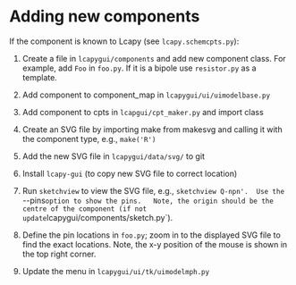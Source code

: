 Adding new components
=====================

If the component is known to Lcapy (see `lcapy.schemcpts.py`):

1. Create a file in `lcapygui/components` and add new component class.
   For example, add `Foo` in `foo.py`.  If it is a bipole use
   `resistor.py` as a template.

2. Add component to component_map in `lcapygui/ui/uimodelbase.py`

3. Add component to cpts in `lcapgui/cpt_maker.py` and import class

4. Create an SVG file by importing make from makesvg and calling it
   with the component type, e.g., `make('R')`

5. Add the new SVG file in `lcapygui/data/svg/` to git

6. Install `lcapy-gui` (to copy new SVG file to correct location)

7. Run `sketchview` to view the SVG file, e.g., `sketchview Q-npn'.  Use the `--pins` option to show the pins.   Note, the origin should be the centre of the component (if not update `lcapygui/components/sketch.py`).

8. Define the pin locations in `foo.py`; zoom in to the displayed SVG
   file to find the exact locations.  Note, the x-y position of the mouse is shown in the top right corner.

9. Update the menu in `lcapygui/ui/tk/uimodelmph.py`

